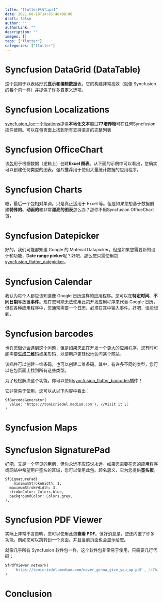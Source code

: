 ```yaml
---
title: "flutter开发tips1"
date: 2021-08-18T14:05:48+08:00
draft: false
author: ""
authorLink: ""
description: ""
images: []
tags: ["flutter"]
categories: ["flutter"]
---
```




# Syncfusion DataGrid (DataTable)

这个[包](https://pub.dev/packages/syncfusion_flutter_datagrid#datagrid-features)用于以表格形式**显示和编辑数据**表。它的构建非常高效（就像 Syncfusion 的每个包一样）并提供了许多自定义选项。

# Syncfusion Localizations

[syncfusion_loc一个lizations](https://pub.dev/packages/syncfusion_localizations)提供**本地化文本**超过**77培养物**可在任何Syncfusion插件使用。可以在包页面上找到所有支持语言的完整列表

# Syncfusion OfficeChart

该[包](https://pub.dev/packages/syncfusion_officechart)用于根据数据（逻辑上）创建**Excel 图表**。从下面的示例中可以看出，您确实可以创建任何类型的图表。强烈推荐用于使用大量统计数据的应用程序。

# Syncfusion Charts

嗯，最后一个包相对单调，只是真正适用于 Excel 等。但是如果您想基于数据创建**特殊的、动画的**和非常**漂亮的图表**怎么办？那你不用Syncfusion OfficeChart包，

# Syncfusion Datepicker

好的，我们可能都知道 Google 的 Material Datapicker，但是如果您需要新的设计和功能，**Date range picker**呢？好吧，那么您只需使用包[syncfusion_flutter_datepicker](https://pub.dev/packages/syncfusion_flutter_datepicker)。

# Syncfusion Calendar

我认为每个人都应该知道像 Google 日历这样的应用程序。您可以在**特定时间**、**不同日期**等放置**事件**。现在您可能无法使用此包开发应用程序来代替 Google 日历，但在各种应用程序中，您通常需要一个日历，必须在其中输入事件。好吧，谁能想到，

# Syncfusion barcodes



也许您很少会遇到这个问题，但是如果您正在开发一个更大的应用程序，您有时可能需要**生成二维**码或条形码，以便用户更轻松地访问某个网站。

该插件可以创建一维条码，也可以创建二维条码。其中，有许多不同的类型，您可以在包页面上找到所有这些类型。

为了轻松解决这个功能，你可以使用[syncfusion_flutter_barcodes](https://pub.dev/packages/syncfusion_flutter_barcodes)插件！

它非常易于使用，您可以从以下内容中看出：

```
SfBarcodeGenerator(
  value: 'https://tomicriedel.medium.com'), //Visit it ;)
)
```



# Syncfusion Maps

# Syncfusion SignaturePad

好吧，又是一个罕见的用例，但你永远不应该说永远。如果您需要在您的应用程序或网站中希望用户签名的区域，您可以使用此[包](https://pub.dev/packages/syncfusion_flutter_signaturepad)。顾名思义，它为您提供**签名板**。

```
SfSignaturePad(
	minimumStrokeWidth: 1,
  maximumStrokeWidth: 3,
  strokeColor: Colors.blue,
  backgroundColor: Colors.grey,
),
```



# Syncfusion PDF Viewer

实际上非常不言自明，您可以使用此[包](https://pub.dev/packages/syncfusion_flutter_pdfviewer)**查看 PDF**。但好消息是，您还内置了许多功能，例如您可以跳转到一个页面，并且当前页面也会显示给您。

就像几乎所有 Syncfusion 软件包一样，这个软件包非常易于使用，只需要几行代码：

```dart
SfPdfViewer.network(
	'https://tomicriedel.medium.com/never_gonna_give_you_up.pdf', //This website does not exist, but do visit tomicriedel.medium.com
)
```



# Conclusion